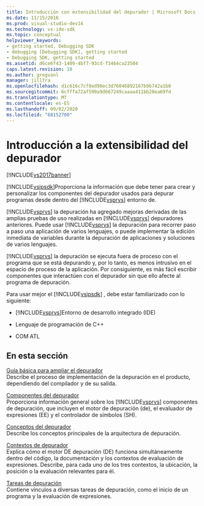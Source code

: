 ```yaml
---
title: Introducción con extensibilidad del depurador | Microsoft Docs
ms.date: 11/15/2016
ms.prod: visual-studio-dev14
ms.technology: vs-ide-sdk
ms.topic: conceptual
helpviewer_keywords:
- getting started, Debugging SDK
- debugging [Debugging SDK], getting started
- Debugging SDK, getting started
ms.assetid: d6ce6f43-1409-4bf7-93cd-f3464ca23504
caps.latest.revision: 18
ms.author: gregvanl
manager: jillfra
ms.openlocfilehash: d1c616c7cf8ed90ec3d76046892167b9b742a1b0
ms.sourcegitcommit: 6cfffa72af599a9d667249caaaa411bb28ea69fd
ms.translationtype: MT
ms.contentlocale: es-ES
ms.lasthandoff: 09/02/2020
ms.locfileid: "68152700"
---
```

# <a name="getting-started-with-debugger-extensibility"></a>Introducción a la extensibilidad del depurador
[!INCLUDE[vs2017banner](../../includes/vs2017banner.md)]

[!INCLUDE[vsipsdk](../../includes/vsipsdk-md.md)]Proporciona la información que debe tener para crear y personalizar los componentes del depurador usados para depurar programas desde dentro del [!INCLUDE[vsprvs](../../includes/vsprvs-md.md)] entorno de.  
  
 [!INCLUDE[vsprvs](../../includes/vsprvs-md.md)] la depuración ha agregado mejoras derivadas de las amplias pruebas de uso realizadas en [!INCLUDE[vsprvs](../../includes/vsprvs-md.md)] depuradores anteriores. Puede usar [!INCLUDE[vsprvs](../../includes/vsprvs-md.md)] la depuración para recorrer paso a paso una aplicación de varios lenguajes, o puede implementar la edición inmediata de variables durante la depuración de aplicaciones y soluciones de varios lenguajes.  
  
 [!INCLUDE[vsprvs](../../includes/vsprvs-md.md)] la depuración se ejecuta fuera de proceso con el programa que se está depurando y, por lo tanto, es menos intrusivo en el espacio de proceso de la aplicación. Por consiguiente, es más fácil escribir componentes que interactúen con el depurador sin que ello afecte al programa de depuración.  
  
 Para usar mejor el [!INCLUDE[vsipsdk](../../includes/vsipsdk-md.md)] , debe estar familiarizado con lo siguiente:  
  
- [!INCLUDE[vsprvs](../../includes/vsprvs-md.md)]Entorno de desarrollo integrado (IDE)  
  
- Lenguaje de programación de C++  
  
- COM ATL  
  
## <a name="in-this-section"></a>En esta sección  
 [Guía básica para ampliar el depurador](../../extensibility/debugger/roadmap-for-extending-the-debugger.md)  
 Describe el proceso de implementación de la depuración en el producto, dependiendo del compilador y de su salida.  
  
 [Componentes del depurador](../../extensibility/debugger/debugger-components.md)  
 Proporciona información general sobre los [!INCLUDE[vsprvs](../../includes/vsprvs-md.md)] componentes de depuración, que incluyen el motor de depuración (de), el evaluador de expresiones (EE) y el controlador de símbolos (SH).  
  
 [Conceptos del depurador](../../extensibility/debugger/debugger-concepts.md)  
 Describe los conceptos principales de la arquitectura de depuración.  
  
 [Contextos de depurador](../../extensibility/debugger/debugger-contexts.md)  
 Explica cómo el motor DE depuración (DE) funciona simultáneamente dentro del código, la documentación y los contextos de evaluación de expresiones. Describe, para cada uno de los tres contextos, la ubicación, la posición o la evaluación relevantes para él.  
  
 [Tareas de depuración](../../extensibility/debugger/debugging-tasks.md)  
 Contiene vínculos a diversas tareas de depuración, como el inicio de un programa y la evaluación de expresiones.
